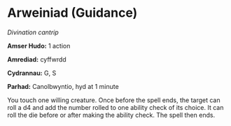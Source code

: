 # Arweiniad (Guidance)

*Divination cantrip*

**Amser Hudo:** 1 action

**Amrediad:** cyffwrdd

**Cydrannau:** G, S

**Parhad:** Canolbwyntio, hyd at 1 minute

You touch one willing creature. Once before the spell ends, the target can roll a d4 and add the number rolled to one ability check of its choice. It can roll the die before or after making the ability check. The spell then ends.